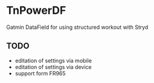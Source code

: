 # TnPowerDF
Gatmin DataField for using structured workout with Stryd

## TODO
* editation of settings via mobile
* editation of settings via device
* support form FR965